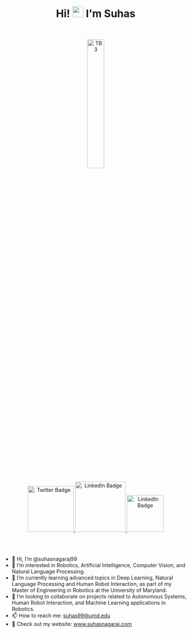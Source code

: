<div align="center">
  <h1>
    Hi! 
    <img src="https://media.giphy.com/media/hvRJCLFzcasrR4ia7z/giphy.gif" width="30px"/>
       I'm Suhas 
  </h1>  
</div>
<br><br>
<div align="center">
  <img width="30%" alt="TB3" src="https://i.giphy.com/media/v1.Y2lkPTc5MGI3NjExM2dsbDF2Nml2bWUxYXR6aTdobzlrc2NwMWU2aHNuYzk3and0bDcwcSZlcD12MV9pbnRlcm5hbF9naWZfYnlfaWQmY3Q9Zw/SDUun9NqZiiPanKRaK/giphy.gif">
</div>
<br><br>
<!-- <div align="center">
<img src="https://komarev.com/ghpvc/?username=suhasnagaraj99&style=flat-square&color=blue" width="200" alt=""/>
</div> -->

<div id="badges" align="center">
  <a href="suhasnagaraj.com">
    <img src="https://img.shields.io/badge/google-4285F4?style=for-the-badge&logo=google&logoColor=white" width="125" alt="Twitter Badge"/>
  </a>
  <a href="https://www.linkedin.com/in/suhas-nagaraj/">
    <img src="https://img.shields.io/badge/LinkedIn-blue?style=for-the-badge&logo=linkedin&logoColor=white" width="137" alt="LinkedIn Badge"/>
  </a>
  <a href="https://github.com/suhasnagaraj99/suhasnagaraj99/blob/main/Suhas%20Nagaraj_Resume.pdf">
    <img src="https://img.shields.io/badge/RESUME-red" width="100" alt="LinkedIn Badge"/>
  </a>
</div>

<br><br>

- 👋 Hi, I’m @suhasnagaraj99
- 👀 I’m interested in Robotics, Artificial Intelligence, Computer Vision, and Natural Language Processing.
- 🌱 I’m currently learning advanced topics in Deep Learning, Natural Language Processing and Human Robot Interaction, as part of my Master of Engineering in Robotics at the University of Maryland.
- 💞️ I’m looking to collaborate on projects related to Autonomous Systems, Human Robot Interaction, and Machine Learning applications in Robotics.
- 📫 How to reach me: suhas99@umd.edu
- 📌 Check out my website: www.suhasnagaraj.com

<!---
suhasnagaraj99/suhasnagaraj99 is a ✨ special ✨ repository because its `README.md` (this file) appears on your GitHub profile.
You can click the Preview link to take a look at your changes.
--->
